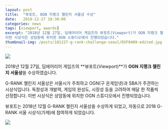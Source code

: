 ```yaml
---
layout: post
title:  "뷰포트, OGN 지랭크 챌린지 서울상 수상"
date:   2018-12-27 18:30:00
categories: news
tags: [viewport, awards]
excerpt: "2018년 12월 27일, 딤에어리어 게임즈의 뷰포트(Viewport)가 OGN 지랭크 챌린지 서울상을 수상하였습니다. G-RANK 챌린지 서울상은 서울시가 주최하고 OGN(구 온게임넷)과 SBA가 주관하는 시상식입니다. 독창성과 개발력, 게임의 완성도, 시장성 등을 고려하여 매달 한 작품씩 선정합니다.
이번 시상식은 상암동에 위치한 OGN 스튜디오에서 진행되었습니다."
thumbnail-img: /posts/181227-g-rank-challenge-seoul/DSF0409-edited.jpg
---
```


<img src="{{ site.baseurl }}/posts/181227-g-rank-challenge-seoul/DSF0409-edited.jpg" class="image fit on-post">

2018년 12월 27일, 딤에어리어 게임즈의 **뷰포트(Viewport)**가 **OGN 지랭크 챌린지 서울상**을 수상하였습니다.

G-RANK 챌린지 서울상은 서울시가 주최하고 OGN(구 온게임넷)과 SBA가 주관하는 시상식입니다. 독창성과 개발력, 게임의 완성도, 시장성 등을 고려하여 매달 한 작품씩 선정합니다.
이번 시상식은 상암동에 위치한 OGN 스튜디오에서 진행되었습니다.

뷰포트는 2018년 12월 G-RANK 챌린지 서울상을 수상하게 되었고, 자동으로 2018 G-RANK 서울 시상식(가제)에 참여하게 되었습니다.

<img src="{{ site.baseurl }}/posts/181227-g-rank-challenge-seoul/KakaoTalk_20181231_135934420.jpg" class="image half on-post">